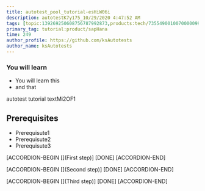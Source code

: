```yaml
---
title: autotest_pool_tutorial-esHiW06i
description: autotestK7y175_10/29/2020 4:47:52 AM
tags: [topic:139269250608756787992873,products:tech/73554900100700000996,tutorial:experience/advanced]
primary_tag: tutorial:product/sapHana
time: 249
author_profile: https://github.com/ksAutotests
author_name: ksAutotests
---
```

### You will learn
- You will learn this
- and that

autotest tutorial textMi2OF1

## Prerequisites
- Prerequisute1
- Prerequisute2
- Prerequisute3

[ACCORDION-BEGIN [](First step)]
[DONE]
[ACCORDION-END]

[ACCORDION-BEGIN [](Second step)]
[DONE]
[ACCORDION-END]

[ACCORDION-BEGIN [](Third step)]
[DONE]
[ACCORDION-END]

